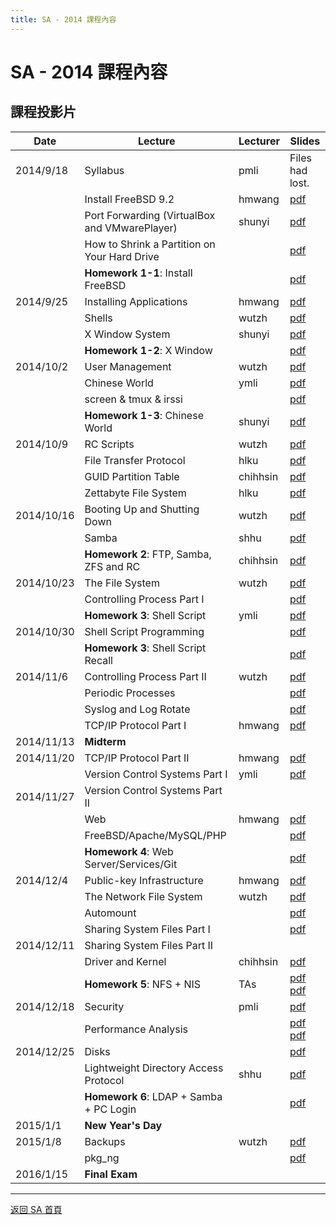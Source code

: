 ```yaml
---
title: SA - 2014 課程內容
---
```


# SA - 2014 課程內容

## 課程投影片

| Date       | Lecture                                       | Lecturer | Slides                                                                       |
| ---------- | --------------------------------------------- | -------- | ---------------------------------------------------------------------------- |
| 2014/9/18  | Syllabus                                      | pmli     | Files had lost.                                                              |
|            | Install FreeBSD 9.2                           | hmwang   | [pdf](/sa/2014/01_Install_FreeBSD.pdf)                                         |
|            | Port Forwarding (VirtualBox and VMwarePlayer) | shunyi   | [pdf](/sa/2014/20140918_Port_Forwarding_VirtualBox_VMwarePlayer.pdf)           |
|            | How to Shrink a Partition on Your Hard Drive  |          | [pdf](/sa/2014/20140918_How_to_Shrink_a_Partition_on_Your_Hard_Drive.pdf)      |
|            | **Homework 1-1**: Install FreeBSD             |          | [pdf](/sa/2014/20140918_Hw1-1_Requirements.pdf)                                |
| 2014/9/25  | Installing Applications                       | hmwang   | [pdf](/sa/2014/02_Installing_Applications.pdf)                                 |
|            | Shells                                        | wutzh    | [pdf](/sa/2014/02_Shells.pdf)                                                  |
|            | X Window System                               | shunyi   | [pdf](/sa/2014/02_X_Window_System_20140925.pdf)                                |
|            | **Homework 1-2**: X Window                    |          | [pdf](/sa/2014/20140930-Hw1-2_X_Window.pdf)                                    |
| 2014/10/2  | User Management                               | wutzh    | [pdf](/sa/2014/03_User_Management.pdf)                                         |
|            | Chinese World                                 | ymli     | [pdf](/sa/2014/03_Chinese_World.pdf)                                           |
|            | screen & tmux & irssi                         |          | [pdf](/sa/2014/screenXtmuxXirssi.pdf)                                          |
|            | **Homework 1-3**: Chinese World               | shunyi   | [pdf](/sa/2014/20141003-Hw1-3_Chinese_World.pdf)                               |
| 2014/10/9  | RC Scripts                                    | wutzh    | [pdf](/sa/2014/04_RC.pdf)                                                      |
|            | File Transfer Protocol                        | hlku     | [pdf](/sa/2014/04_FTP_v2.pdf)                                                  |
|            | GUID Partition Table                          | chihhsin | [pdf](/sa/2014/04_GPT.pdf)                                                     |
|            | Zettabyte File System                         | hlku     | [pdf](/sa/2014/04_ZFS_v2.pdf)                                                  |
| 2014/10/16 | Booting Up and Shutting Down                  | wutzh    | [pdf](/sa/2014/5_Boot_ShutDown.pdf)                                            |
|            | Samba                                         | shhu     | [pdf](/sa/2014/05_Samba.pdf)                                                   |
|            | **Homework 2**: FTP, Samba, ZFS and RC        | chihhsin | [pdf](/sa/2014/20141016-Hw2_File_System_Server.pdf)                            |
| 2014/10/23 | The File System                               | wutzh    | [pdf](/sa/2014/06_FileSystem.pdf)                                              |
|            | Controlling Process Part I                    |          | [pdf](/sa/2014/06_Controlling_Process.pdf)                                     |
|            | **Homework 3**: Shell Script                  | ymli     | [pdf](/sa/2014/Hwk3.pdf)                                                       |
| 2014/10/30 | Shell Script Programming                      |          | [pdf](/sa/2014/07_Shell%20Script%20Programming.pdf)                            |
|            | **Homework 3**: Shell Script Recall           |          | [pdf](/sa/2014/Hwk3.pdf)                                                       |
| 2014/11/6  | Controlling Process Part II                   | wutzh    | [pdf](/sa/2014/06_Controlling_Process.pdf)                                     |
|            | Periodic Processes                            |          | [pdf](/sa/2014/08_Periodic_Processes.pdf)                                      |
|            | Syslog and Log Rotate                         |          | [pdf](/sa/2014/08_Syslog_and_LogRotate.pdf)                                    |
|            | TCP/IP Protocol Part I                        | hmwang   | [pdf](/sa/2014/10_TCPIP.pdf)                                                   |
| 2014/11/13 | **Midterm**                                   |          |                                                                              |
| 2014/11/20 | TCP/IP Protocol Part II                       | hmwang   | [pdf](/sa/2014/10_TCPIP.pdf)                                                   |
|            | Version Control Systems Part I                | ymli     | [pdf](/sa/2014/11_GIT_and_version_control.pdf)                                 |
| 2014/11/27 | Version Control Systems Part II               |          |                                                                              |
|            | Web                                           | hmwang   | [pdf](/sa/2014/10_Web.pdf)                                                     |
|            | FreeBSD/Apache/MySQL/PHP                      |          | [pdf](/sa/2014/11_FAMP.pdf)                                                    |
|            | **Homework 4**: Web Server/Services/Git       |          | [pdf](/sa/2014/HW4.pdf)                                                        |
| 2014/12/4  | Public-key Infrastructure                     | hmwang   | [pdf](/sa/2014/12_PKI.pdf)                                                     |
|            | The Network File System                       | wutzh    | [pdf](/sa/2014/12_NFS.pdf)                                                     |
|            | Automount                                     |          | [pdf](/sa/2014/12_Automount.pdf)                                               |
|            | Sharing System Files Part I                   |          | [pdf](/sa/2014/13_NIS.pdf)                                                     |
| 2014/12/11 | Sharing System Files Part II                  |          |                                                                              |
|            | Driver and Kernel                             | chihhsin | [pdf](/sa/2014/13_Driver_and_Kernel.pdf)                                       |
|            | **Homework 5**: NFS + NIS                     | TAs      | [pdf](/sa/2014/HW5.pdf)<br>[pdf](/sa/2014/SA2014_Hw5_Demo_Flow.pdf)              |
| 2014/12/18 | Security                                      | pmli     | [pdf](/sa/2014/Security.pdf)                                                   |
|            | Performance Analysis                          |          | [pdf](/sa/2014/14_Performance.pdf)<br>[pdf](/sa/2014/Help_my_system_is_slow.pdf) |
| 2014/12/25 | Disks                                         |          | [pdf](/sa/2014/14_Disks.pdf)                                                   |
|            | Lightweight Directory Access Protocol         | shhu     | [pdf](/sa/2014/LDAP.pdf)                                                       |
|            | **Homework 6**: LDAP + Samba + PC Login       |          | [pdf](/sa/2014/HW6.pdf)                                                        |
| 2015/1/1   | **New Year's Day**                            |          |                                                                              |
| 2015/1/8   | Backups                                       | wutzh    | [pdf](/sa/2014/17_Backups.pdf)                                                 |
|            | pkg_ng                                        |          | [pdf](/sa/2014/pkgng.pdf)                                                      |
| 2016/1/15  | **Final Exam**                                |          |                                                                              |

---

[返回 SA 首頁](/sa/)
